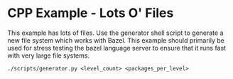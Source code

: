 # CPP Example - Lots O' Files

This example has lots of files. Use the generator shell script to generate a new file system which works with Bazel. This example should primarily be used for stress testing the bazel language server to ensure that it runs fast with very large file systems.

```
./scripts/generator.py <level_count> <packages_per_level>
```
